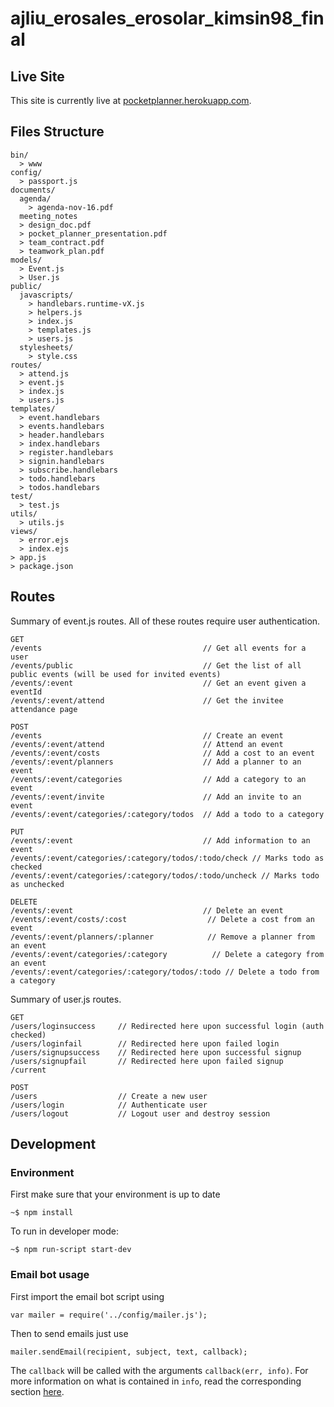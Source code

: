 ajliu_erosales_erosolar_kimsin98_final
======================================
Live Site
---------
This site is currently live at [pocketplanner.herokuapp.com](http://pocketplanner.herokuapp.com/).

Files Structure
---------------
```
bin/
  > www
config/
  > passport.js
documents/
  agenda/
    > agenda-nov-16.pdf
  meeting_notes
  > design_doc.pdf
  > pocket_planner_presentation.pdf
  > team_contract.pdf
  > teamwork_plan.pdf
models/
  > Event.js
  > User.js
public/
  javascripts/
    > handlebars.runtime-vX.js
    > helpers.js
    > index.js
    > templates.js
    > users.js
  stylesheets/
    > style.css
routes/
  > attend.js
  > event.js
  > index.js
  > users.js
templates/
  > event.handlebars
  > events.handlebars
  > header.handlebars
  > index.handlebars
  > register.handlebars
  > signin.handlebars
  > subscribe.handlebars
  > todo.handlebars
  > todos.handlebars
test/
  > test.js
utils/
  > utils.js
views/
  > error.ejs
  > index.ejs
> app.js
> package.json
```

Routes
------
Summary of event.js routes. All of these routes require user authentication.
```
GET
/events                                    // Get all events for a user
/events/public                             // Get the list of all public events (will be used for invited events)
/events/:event                             // Get an event given a eventId
/events/:event/attend                      // Get the invitee attendance page

POST
/events                                    // Create an event
/events/:event/attend                      // Attend an event
/events/:event/costs                       // Add a cost to an event
/events/:event/planners                    // Add a planner to an event
/events/:event/categories                  // Add a category to an event
/events/:event/invite                      // Add an invite to an event
/events/:event/categories/:category/todos  // Add a todo to a category

PUT
/events/:event                             // Add information to an event
/events/:event/categories/:category/todos/:todo/check // Marks todo as checked
/events/:event/categories/:category/todos/:todo/uncheck // Marks todo as unchecked

DELETE
/events/:event                             // Delete an event
/events/:event/costs/:cost                  // Delete a cost from an event
/events/:event/planners/:planner            // Remove a planner from an event
/events/:event/categories/:category          // Delete a category from an event
/events/:event/categories/:category/todos/:todo // Delete a todo from a category
```
Summary of  user.js routes.
```
GET
/users/loginsuccess     // Redirected here upon successful login (auth checked)
/users/loginfail        // Redirected here upon failed login
/users/signupsuccess    // Redirected here upon successful signup
/users/signupfail       // Redirected here upon failed signup
/current

POST
/users                  // Create a new user
/users/login            // Authenticate user
/users/logout           // Logout user and destroy session
```

Development
-----------
### Environment
First make sure that your environment is up to date
```
~$ npm install
```

To run in developer mode:
```
~$ npm run-script start-dev
```

### Email bot usage
First import the email bot script using
```
var mailer = require('../config/mailer.js');
```

Then to send emails just use
```
mailer.sendEmail(recipient, subject, text, callback);
```
The `callback` will be called with the arguments `callback(err, info)`. For more information on what is contained in `info`, read the corresponding section [here](https://nodemailer.com).
